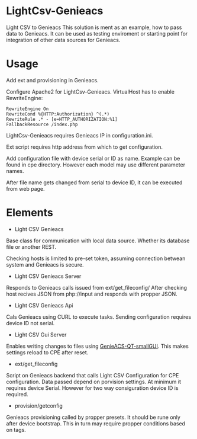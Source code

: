 # LightCsv-Genieacs
Light CSV to Genieacs
This solution is ment as an example, how to pass data to Genieacs. It
can be used as testing enviroment or starting point for integration of other data sources for Genieacs.
# Usage
Add ext and provisioning in Genieacs.

Configure Apache2 for LightCsv-Genieacs. 
VirtualHost has to enable RewriteEngine:
```
RewriteEngine On
RewriteCond %{HTTP:Authorization} ^(.*)
RewriteRule .* - [e=HTTP_AUTHORIZATION:%1]
FallbackResource /index.php
```
LightCsv-Genieacs requires Genieacs IP in configuration.ini.

Ext script requires http address from which to get configuration. 

Add configuration file with device serial or ID as name. 
Example can be found in cpe directory. However each model may use
different parameter names.

After file name gets changed from serial to device ID, it can be
executed from web page.

# Elements
* Light CSV Genieacs

Base class for communication with local data source. Whether its database file or another REST.

Checking hosts is limited to pre-set token, assuming connection betwean system and Genieacs is secure.

* Light CSV Genieacs Server

Responds to Genieacs calls issued from ext/get_fileconfig/
After checking host recives JSON from php://input and responds with propper JSON. 

* Light CSV Genieacs Api

Cals Genieacs using CURL to execute tasks. Sending configuration requires device ID not serial.

* Light CSV Gui Server

Enables writing changes to files using [GenieACS-QT-smallGUI](https://github.com/ZdanowskiS/GenieACS-QT-smallGUI).
This makes settings reload to CPE after reset.

* ext/get_fileconfig

Script on Genieacs backend that calls Light CSV Configuration for CPE configuration. Data passed depend on porvision settings. At minimum it requires device Serial. However for two way consiguration device ID is required.

* provision/getconfig

Genieacs provisioning called by propper presets. It should be rune only after device bootstrap. This in turn may require propper conditions based on tags.
